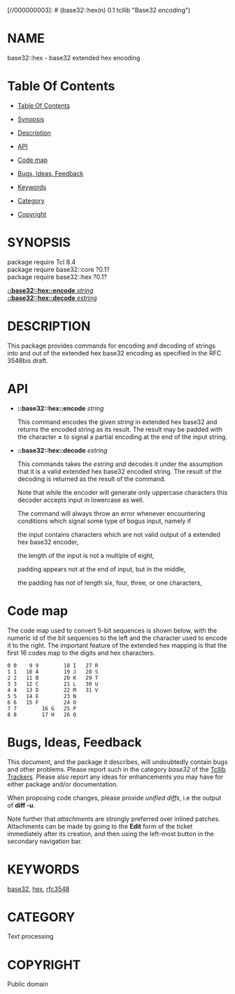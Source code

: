 
[//000000001]: # (base32::hex - Base32 encoding)
[//000000002]: # (Generated from file 'base32hex.man' by tcllib/doctools with format 'markdown')
[//000000003]: # (base32::hex(n) 0.1 tcllib "Base32 encoding")

# NAME

base32::hex - base32 extended hex encoding

# <a name='toc'></a>Table Of Contents

  -  [Table Of Contents](#toc)

  -  [Synopsis](#synopsis)

  -  [Description](#section1)

  -  [API](#section2)

  -  [Code map](#section3)

  -  [Bugs, Ideas, Feedback](#section4)

  -  [Keywords](#keywords)

  -  [Category](#category)

  -  [Copyright](#copyright)

# <a name='synopsis'></a>SYNOPSIS

package require Tcl 8.4  
package require base32::core ?0.1?  
package require base32::hex ?0.1?  

[__::base32::hex::encode__ *string*](#1)  
[__::base32::hex::decode__ *estring*](#2)  

# <a name='description'></a>DESCRIPTION

This package provides commands for encoding and decoding of strings into and out
of the extended hex base32 encoding as specified in the RFC 3548bis draft.

# <a name='section2'></a>API

  - <a name='1'></a>__::base32::hex::encode__ *string*

    This command encodes the given *string* in extended hex base32 and returns
    the encoded string as its result. The result may be padded with the
    character __=__ to signal a partial encoding at the end of the input string.

  - <a name='2'></a>__::base32::hex::decode__ *estring*

    This commands takes the *estring* and decodes it under the assumption that
    it is a valid extended hex base32 encoded string. The result of the decoding
    is returned as the result of the command.

    Note that while the encoder will generate only uppercase characters this
    decoder accepts input in lowercase as well.

    The command will always throw an error whenever encountering conditions
    which signal some type of bogus input, namely if

    the input contains characters which are not valid output of a extended hex
    base32 encoder,

    the length of the input is not a multiple of eight,

    padding appears not at the end of input, but in the middle,

    the padding has not of length six, four, three, or one characters,

# <a name='section3'></a>Code map

The code map used to convert 5-bit sequences is shown below, with the numeric id
of the bit sequences to the left and the character used to encode it to the
right. The important feature of the extended hex mapping is that the first 16
codes map to the digits and hex characters.

    0 0    9 9        18 I   27 R
    1 1   10 A        19 J   28 S
    2 2   11 B        20 K   29 T
    3 3   12 C        21 L   30 U
    4 4   13 D        22 M   31 V
    5 5   14 E        23 N
    6 6   15 F        24 O
    7 7        16 G   25 P
    8 8        17 H   26 Q

# <a name='section4'></a>Bugs, Ideas, Feedback

This document, and the package it describes, will undoubtedly contain bugs and
other problems. Please report such in the category *base32* of the [Tcllib
Trackers](http://core.tcl.tk/tcllib/reportlist). Please also report any ideas
for enhancements you may have for either package and/or documentation.

When proposing code changes, please provide *unified diffs*, i.e the output of
__diff -u__.

Note further that *attachments* are strongly preferred over inlined patches.
Attachments can be made by going to the __Edit__ form of the ticket immediately
after its creation, and then using the left-most button in the secondary
navigation bar.

# <a name='keywords'></a>KEYWORDS

[base32](../../../../index.md#base32), [hex](../../../../index.md#hex),
[rfc3548](../../../../index.md#rfc3548)

# <a name='category'></a>CATEGORY

Text processing

# <a name='copyright'></a>COPYRIGHT

Public domain
